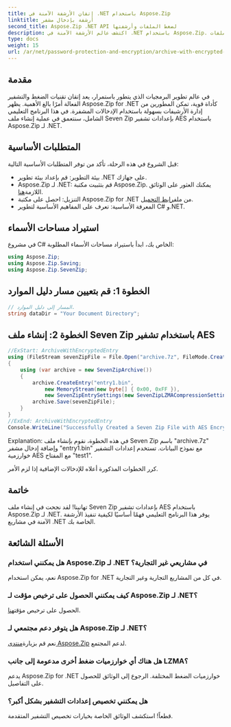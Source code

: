 ```yaml
---
title: إتقان الأرشفة الآمنة في .NET باستخدام Aspose.Zip
linktitle: أرشفة بإدخال مشفر
second_title: Aspose.Zip .NET API لضغط الملفات وأرشفتها
description: اكتشف عالم الأرشفة الآمنة في .NET باستخدام Aspose.Zip. قم بإنشاء ملفات Seven Zip بتشفير AES دون عناء. عزز مهاراتك التنموية الآن!
type: docs
weight: 15
url: /ar/net/password-protection-and-encryption/archive-with-encrypted-entry/
---
```


## مقدمة

في عالم تطوير البرمجيات الذي يتطور باستمرار، يعد إتقان تقنيات الضغط والتشفير الفعالة أمرًا بالغ الأهمية. يظهر Aspose.Zip for .NET كأداة قوية، تمكن المطورين من إدارة الأرشيفات بسهولة باستخدام الإدخالات المشفرة. في هذا البرنامج التعليمي الشامل، سنتعمق في عملية إنشاء ملف Seven Zip بإعدادات تشفير AES باستخدام Aspose.Zip لـ .NET.

## المتطلبات الأساسية

قبل الشروع في هذه الرحلة، تأكد من توفر المتطلبات الأساسية التالية:

- بيئة التطوير: قم بإعداد بيئة تطوير .NET على جهازك.
-  Aspose.Zip لـ .NET: قم بتثبيت مكتبة Aspose.Zip. يمكنك العثور على الوثائق اللازمة[هنا](https://reference.aspose.com/zip/net/).
-  التنزيل: احصل على مكتبة Aspose.Zip for .NET من ملف[رابط التحميل](https://releases.aspose.com/zip/net/).
- المعرفة الأساسية: تعرف على المفاهيم الأساسية لتطوير C# و.NET.

## استيراد مساحات الأسماء

في مشروع C# الخاص بك، ابدأ باستيراد مساحات الأسماء المطلوبة:

```csharp
using Aspose.Zip;
using Aspose.Zip.Saving;
using Aspose.Zip.SevenZip;
```

## الخطوة 1: قم بتعيين مسار دليل الموارد

```csharp
// المسار إلى دليل الموارد.
string dataDir = "Your Document Directory";
```

## الخطوة 2: إنشاء ملف Seven Zip باستخدام تشفير AES

```csharp
//ExStart: ArchiveWithEncryptedEntry
using (FileStream sevenZipFile = File.Open("archive.7z", FileMode.Create))
{
    using (var archive = new SevenZipArchive())
    {
        archive.CreateEntry("entry1.bin", 
            new MemoryStream(new byte[] { 0x00, 0xFF }), 
            new SevenZipEntrySettings(new SevenZipLZMACompressionSettings(), new SevenZipAESEncryptionSettings("test1")));
        archive.Save(sevenZipFile);
    }
}
//ExEnd: ArchiveWithEncryptedEntry
Console.WriteLine("Successfully Created a Seven Zip File with AES Encryption Settings");
```

Explanation: في هذه الخطوة، نقوم بإنشاء ملف Seven Zip باسم "archive.7z" وإضافة إدخال مشفر "entry1.bin" مع نموذج البيانات. تستخدم إعدادات التشفير خوارزمية AES مع المفتاح "test1".

كرر الخطوات المذكورة أعلاه للإدخالات الإضافية إذا لزم الأمر.

## خاتمة

تهانينا! لقد نجحت في إنشاء ملف Seven Zip بإعدادات تشفير AES باستخدام Aspose.Zip لـ .NET. يوفر هذا البرنامج التعليمي فهمًا أساسيًا لكيفية تنفيذ الأرشفة الآمنة في مشاريع .NET الخاصة بك.

## الأسئلة الشائعة

### هل يمكنني استخدام Aspose.Zip لـ .NET في مشاريعي غير التجارية؟
نعم، يمكن استخدام Aspose.Zip for .NET في كل من المشاريع التجارية وغير التجارية.

### كيف يمكنني الحصول على ترخيص مؤقت لـ Aspose.Zip لـ .NET؟
 الحصول على ترخيص مؤقت[هنا](https://purchase.aspose.com/temporary-license/).

### هل يتوفر دعم مجتمعي لـ Aspose.Zip لـ .NET؟
 نعم قم بزيارة[منتدى Aspose.Zip](https://forum.aspose.com/c/zip/37) لدعم المجتمع.

### هل هناك أي خوارزميات ضغط أخرى مدعومة إلى جانب LZMA؟
يدعم Aspose.Zip for .NET خوارزميات الضغط المختلفة. الرجوع إلى الوثائق للحصول على التفاصيل.

### هل يمكنني تخصيص إعدادات التشفير بشكل أكبر؟
قطعاً! استكشف الوثائق الخاصة بخيارات تخصيص التشفير المتقدمة.

